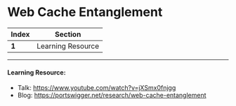 # Web Cache Entanglement
Index | Section
--- | ---
**1** | Learning Resource

___


#### Learning Resource: 

* Talk: https://www.youtube.com/watch?v=jXSmx0fnjgg
* Blog: https://portswigger.net/research/web-cache-entanglement